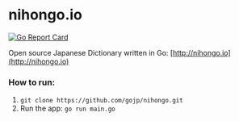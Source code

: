 nihongo.io
=========
[![Go Report Card](https://goreportcard.com/badge/github.com/gojp/nihongo)](https://goreportcard.com/report/github.com/gojp/nihongo)

Open source Japanese Dictionary written in Go: [http://nihongo.io](http://nihongo.io)

### How to run:
1. `git clone https://github.com/gojp/nihongo.git`
2. Run the app: `go run main.go`
